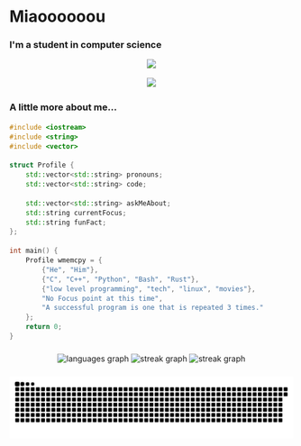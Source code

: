 <h1 align="left">Miaoooooou</h1>

### I'm a student in computer science

<div align="center">
  <img src="https://profile-counter.glitch.me/wmemcpy/count.svg?"  />
</div>


<p align="center">
  <a href="https://skillicons.dev">
    <img src="https://skillicons.dev/icons?i=git,github,ipfs,linux,docker,vim,md,c,cpp,bash,lua,py,rust,discord,bots" />
  </a>
</p>

### A little more about me...

```cpp
#include <iostream>
#include <string>
#include <vector>

struct Profile {
    std::vector<std::string> pronouns;
    std::vector<std::string> code;
    
    std::vector<std::string> askMeAbout;
    std::string currentFocus;
    std::string funFact;
};

int main() {
    Profile wmemcpy = {
        {"He", "Him"},
        {"C", "C++", "Python", "Bash", "Rust"},
        {"low level programming", "tech", "linux", "movies"},
        "No Focus point at this time",
        "A successful program is one that is repeated 3 times."
    };
    return 0;
}
```

###

<div align="center">
  <img src="https://github-readme-stats.vercel.app/api/top-langs?username=wmemcpy&locale=en&hide_title=false&layout=compact&card_width=320&langs_count=5&theme=tokyonight&hide_border=false&order=2" height="150" alt="languages graph"  />
  <img src="https://streak-stats.demolab.com?user=wmemcpy&locale=en&mode=daily&theme=tokyonight&hide_border=false&border_radius=5&date_format=j/n[/Y]&order=3" height="150" alt="streak graph"  />
  <img src="https://github-readme-activity-graph.vercel.app/graph?username=wmemcpy&theme=tokyo-night" height="280" alt="streak graph"  />
</div>


###
<div align="center">
  <picture>
    <source media="(prefers-color-scheme: dark)" srcset="https://raw.githubusercontent.com/cfrancie/cfrancie/output/github-contribution-grid-snake-dark.svg">
    <source media="(prefers-color-scheme: light)" srcset="https://raw.githubusercontent.com/cfrancie/cfrancie/output/github-contribution-grid-snake.svg">
    <img alt="github contribution grid snake animation" src="https://raw.githubusercontent.com/cfrancie/cfrancie/output/github-contribution-grid-snake.svg">
  </picture>
</div>

